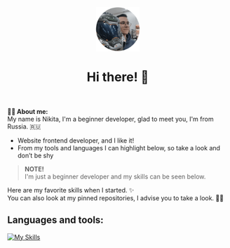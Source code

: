 <div align="center">
  <img src="https://github.com/Maatarashiii/maatarashiii/blob/main/preview.png" width="100"/>
  <h1>
    Hi there! 👋 <br>
    <img src="https://komarev.com/ghpvc/?username=maatarashiii&style=flat-square&color=blue" alt=""/>
  </h1>
</div>

**🧑‍💻 About me:** <br>
My name is Nikita, I'm a beginner developer, glad to meet you, I'm from Russia. 🇷🇺
- Website frontend developer, and I like it!
- From my tools and languages ​​I can highlight below, so take a look and don’t be shy

> **NOTE!** <br>
> I'm just a beginner developer and my skills can be seen below.

Here are my favorite skills when I started. ✨ <br>
You can also look at my pinned repositories, I advise you to take a look. 📌👀

## Languages ​​and tools:
[![My Skills](https://skillicons.dev/icons?i=html,css,js,figma,vscode&theme=light)](https://skillicons.dev)
